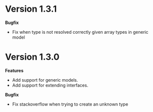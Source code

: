 # Version 1.3.1
**Bugfix**
- Fix when type is not resolved correctly given array types in generic model

# Version 1.3.0
**Features**
- Add support for generic models.
- Add support for extending interfaces.

**Bugfix**
- Fix stackoverflow when trying to create an unknown type
